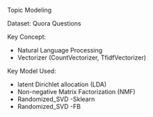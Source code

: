 Topic Modeling

Dataset: Quora Questions

Key Concept:
- Natural Language Processing
- Vectorizer (CountVectorizer, TfidfVectorizer)

Key Model Used:

- latent Dirichlet allocation (LDA)
- Non-negative Matrix Factorization (NMF)
- Randomized_SVD -Sklearn
- Randomized_SVD -FB

